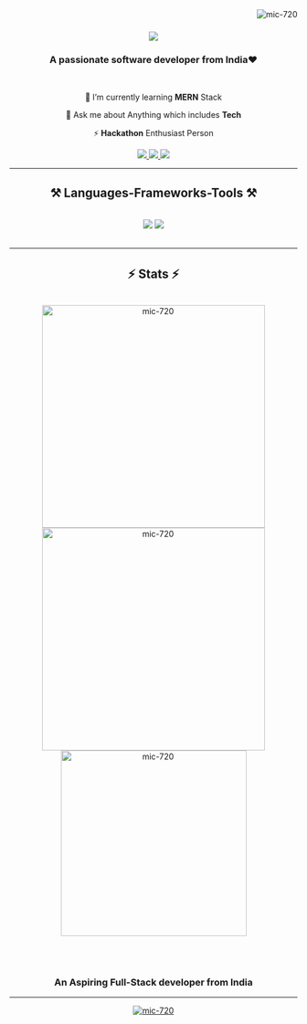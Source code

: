 <img align="right" src="https://komarev.com/ghpvc/?username=mic-720&label=Profile%20views&color=0e75b6&style=flat" alt="mic-720" />

<h1 align="center">
    <img src="https://readme-typing-svg.herokuapp.com/?font=Righteous&size=35&center=true&vCenter=true&width=500&height=70&duration=4000&lines=Hi+There!+👋;+I'm+Satyam+Kumar;" />
</h1>

<h3 align="center">A passionate software developer from India❤️</h3>

<br/>

<div align="center">
 
🌱 I’m currently learning **MERN** Stack

💬  Ask me about Anything which includes **Tech**

⚡ **Hackathon** Enthusiast Person 


 </div>
 
<div align="center"> 
  <a href="mailto:satyamksvc@gmail.com">
    <img src="https://img.shields.io/badge/Gmail-333333?style=for-the-badge&logo=gmail&logoColor=red" />
  </a>
  <a href="https://www.linkedin.com/in/satyamkumar1018" target="_blank">
    <img src="https://img.shields.io/badge/LinkedIn-0077B5?style=for-the-badge&logo=linkedin&logoColor=white" target="_blank" />
  </a>
  <a href="https://mic-720.github.io" target="_blank">
     <img src="https://img.shields.io/badge/Portfolio-FF5722?style=for-the-badge&logo=todoist&logoColor=white" target="_blank" /> <!-- sqlite, safari, google-chrome are other good icon options -->
  </a>
    
</div>

 <hr/>
 
<h2 align="center">⚒️ Languages-Frameworks-Tools ⚒️</h2>
<br/>
<div align="center">
    <img src="https://skillicons.dev/icons?i=java,html,css,git,bootstrap,javascript" />
    <img src="https://skillicons.dev/icons?i=nodejs,express,tailwind,mysql,mongodb" /><br>
</div>

<br/>
<hr/>



<h2 align="center">⚡ Stats ⚡</h2>
<br>
<div align=center>
  <img width=390 src="https://github-readme-streak-stats.herokuapp.com/?user=mic-720&count_private=true&theme=react&border_radius=10" alt="mic-720" />
  <img width=390 src="https://github-readme-stats.vercel.app/api?username=mic-720&count_private=true&show_icons=true&theme=react&rank_icon=github&border_radius=10" alt="mic-720" />
  <br/>
  <img width=325 align="center" src="https://github-readme-stats.vercel.app/api/top-langs?username=mic-720&&hide=HTML&langs_count=8&layout=compact&theme=react&border_radius=10&size_weight=0.5&count_weight=0.5&exclude_repo=github-readme-stats" alt="mic-720" />
</div>

<br/><br/>
<h3 align="center">An Aspiring Full-Stack developer from India</h3>


<hr/>
<div align="center">
    <p align="center"> <a href="https://github.com/ryo-ma/github-profile-trophy"><img src="https://github-profile-trophy.vercel.app/?username=mic-720" alt="mic-720" /></a> </p>
</div>
<br/>

